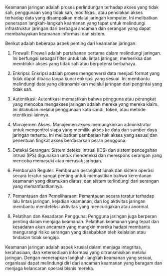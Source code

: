 
Keamanan jaringan adalah proses perlindungan terhadap akses yang tidak sah, penggunaan yang tidak sah, modifikasi, atau penolakan akses terhadap data yang disampaikan melalui jaringan komputer. Ini melibatkan penerapan langkah-langkah keamanan yang tepat untuk melindungi infrastruktur jaringan dari berbagai ancaman dan serangan yang dapat membahayakan keamanan informasi dan sistem.

Berikut adalah beberapa aspek penting dari keamanan jaringan:

1. Firewall: Firewall adalah pertahanan pertama dalam melindungi jaringan. Ini berfungsi sebagai filter untuk lalu lintas jaringan, memeriksa dan memblokir akses yang tidak sah atau berpotensi berbahaya.

2. Enkripsi: Enkripsi adalah proses mengonversi data menjadi format yang tidak dapat dibaca tanpa kunci enkripsi yang sesuai.
   Ini membantu melindungi data yang ditransmisikan melalui jaringan dari pengintai yang tidak sah.

3. Autentikasi: Autentikasi memastikan bahwa pengguna atau perangkat yang mencoba mengakses jaringan adalah mereka yang mereka klaim.
   Ini dilakukan melalui penggunaan kata sandi, token, atau metode otentikasi lainnya.

4. Manajemen Akses: Manajemen akses memungkinkan administrator untuk mengontrol siapa yang memiliki akses ke data dan sumber daya jaringan tertentu.
   Ini melibatkan pemberian hak akses yang sesuai dan penentuan tingkat akses berdasarkan peran pengguna.

5. Deteksi Serangan: Sistem deteksi intrusi (IDS) dan sistem pencegahan intrusi (IPS) digunakan untuk mendeteksi dan merespons serangan yang mencoba memasuki atau merusak jaringan.

6. Pembaruan Reguler: Pembaruan perangkat lunak dan sistem operasi secara teratur sangat penting untuk memastikan bahwa kerentanan keamanan yang ditemukan diatasi dan sistem terlindungi dari serangan yang memanfaatkannya.

7. Pemantauan dan Pemeliharaan: Pemantauan secara teratur terhadap lalu lintas jaringan, kejadian keamanan, dan log aktivitas jaringan membantu mendeteksi aktivitas yang mencurigakan atau anormal.

8. Pelatihan dan Kesadaran Pengguna: Pengguna jaringan juga berperan penting dalam menjaga keamanan. 
   Pelatihan keamanan yang tepat dan kesadaran akan ancaman yang mungkin mereka hadapi membantu mengurangi risiko serangan yang disebabkan oleh kelalaian atau tindakan tidak sengaja.

Keamanan jaringan adalah aspek krusial dalam menjaga integritas, kerahasiaan, dan ketersediaan informasi yang ditransmisikan melalui jaringan.
Dengan menerapkan langkah-langkah keamanan yang sesuai, organisasi dapat melindungi diri dari ancaman keamanan yang beragam dan menjaga kelancaran operasi bisnis mereka.




